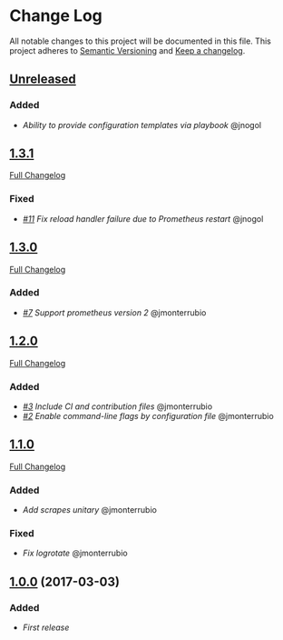 # Change Log
All notable changes to this project will be documented in this file.
This project adheres to [Semantic Versioning](http://semver.org/) and [Keep a changelog](https://github.com/olivierlacan/keep-a-changelog).

## [Unreleased](https://github.com/idealista/prometheus_server-role/tree/develop)
### Added
- *Ability to provide configuration templates via playbook* @jnogol

## [1.3.1](https://github.com/idealista/prometheus_server-role/tree/1.3.1)
[Full Changelog](https://github.com/idealista/prometheus_server-role/compare/1.3.0...1.3.1)
### Fixed
- *[#11](https://github.com/idealista/prometheus_server-role/issues/11) Fix reload handler failure due to Prometheus restart* @jnogol

## [1.3.0](https://github.com/idealista/prometheus_server-role/tree/1.3.0)
[Full Changelog](https://github.com/idealista/prometheus_server-role/compare/1.2.0...1.3.0)
### Added
- *[#7](https://github.com/idealista/prometheus_server-role/issues/7) Support prometheus version 2* @jmonterrubio

## [1.2.0](https://github.com/idealista/prometheus_server-role/tree/1.2.0)
[Full Changelog](https://github.com/idealista/prometheus_server-role/compare/1.1.0...1.2.0)
### Added
- *[#3](https://github.com/idealista/prometheus_server-role/issues/3) Include CI and contribution files* @jmonterrubio
- *[#2](https://github.com/idealista/prometheus_server-role/issues/2) Enable command-line flags by configuration file* @jmonterrubio

## [1.1.0](https://github.com/idealista/prometheus_server-role/tree/1.1.0)
[Full Changelog](https://github.com/idealista/prometheus_server-role/compare/1.0.0...1.1.0)
### Added
- *Add scrapes unitary* @jmonterrubio

### Fixed
- *Fix logrotate* @jmonterrubio

## [1.0.0](https://github.com/idealista/prometheus_server-role/tree/1.0.0) (2017-03-03)
### Added
- *First release*
